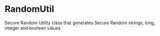 # RandomUtil
Secure Random Utility class that generates Secure Random strings, long, integer and boolean values
